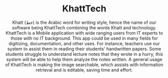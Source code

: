 <div align=center>
<h1>KhattTech</h1>

Khatt (خط) is the Arabic word for writing style, hence the name of our software being KhattTech combining the words Khatt and technology. KhattTech is a Mobile application with wide ranging users from IT experts to those with no IT background. This app could be used in many fields for digitizing, documentation, and other uses. 
For instance, teachers use our system to assist them in reading their students' handwritten papers. Some students struggle to understand lecture notes that they wrote in a hurry, this system will be able to help them analyze the notes written. A general usage of KhattTech is making the image searchable, which assists with information retrieval and is editable, saving time and effort.


</div>
